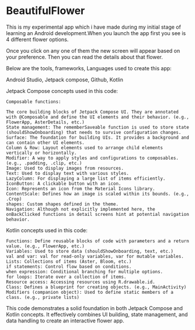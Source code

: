 
# BeautifulFlower

This is my experimental app which i have made during my initial stage of learning an Android development.When you launch the app first you see is 4 different flower options.

Once you click on any one of them the new screen will appear based on your preference. Then you can read the details about that flower.

Below are the tools, frameworks, Languages used to create this app:

Android Studio, Jetpack compose, Github, Kotlin

Jetpack Compose concepts used in this code:

    Composable functions:

    The core building blocks of Jetpack Compose UI. They are annotated with @Composable and define the UI elements and their behavior. (e.g., FlowerApp, AsterDetails, etc.)
    State management: The rememberSaveable function is used to store state (shouldShowOnboarding) that needs to survive configuration changes.
    Surface: The foundation for building UIs. It provides a background and can contain other UI elements.
    Column & Row: Layout elements used to arrange child elements vertically or horizontally.
    Modifier: A way to apply styles and configurations to composables. (e.g., .padding, .clip, etc.)
    Image: Used to display images from resources.
    Text: Used to display text with various styles.
    LazyColumn: For displaying a large list of items efficiently.
    IconButton: A clickable button with an icon.
    Icon: Represents an icon from the Material Icons library.
    ContentScale: Defines how an image is scaled within its bounds. (e.g., .Crop)
    shapes: Custom shapes defined in the theme.
    Navigation: Although not explicitly implemented here, the onBackClicked functions in detail screens hint at potential navigation behavior.

Kotlin concepts used in this code:

    Functions: Define reusable blocks of code with parameters and a return value. (e.g., FlowerApp, etc.)
    Variables: Used to store data (shouldShowOnboarding, text, etc.)
    val and var: val for read-only variables, var for mutable variables.
    Lists: Collections of items (Aster, Bloom, etc.)
    if statements: Control flow based on conditions.
    when expression: Conditional branching for multiple options.
    for loops: Iterate over a collection of items.
    Resource access: Accessing resources using R.drawable.id.
    Class: Defines a blueprint for creating objects. (e.g., MainActivity)
    Modifiers (companion object): Used to define static members of a class. (e.g., private lists)

This code demonstrates a solid foundation in both Jetpack Compose and Kotlin concepts. It effectively combines UI building, state management, and data handling to create an interactive flower app.